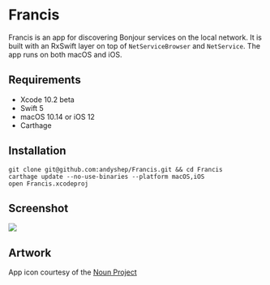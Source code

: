 # Francis

Francis is an app for discovering Bonjour services on the local network. It is built with an RxSwift layer on top of `NetServiceBrowser` and `NetService`. The app runs on both macOS and iOS.

## Requirements

* Xcode 10.2 beta
* Swift 5
* macOS 10.14 or iOS 12
* Carthage

## Installation

```
git clone git@github.com:andyshep/Francis.git && cd Francis
carthage update --no-use-binaries --platform macOS,iOS
open Francis.xcodeproj
```

## Screenshot

![](https://i.imgur.com/QdiT26z.gif)

## Artwork

App icon courtesy of the [Noun Project](https://thenounproject.com/rebelsaeful/collection/doodle-ui/?i=1513021)
